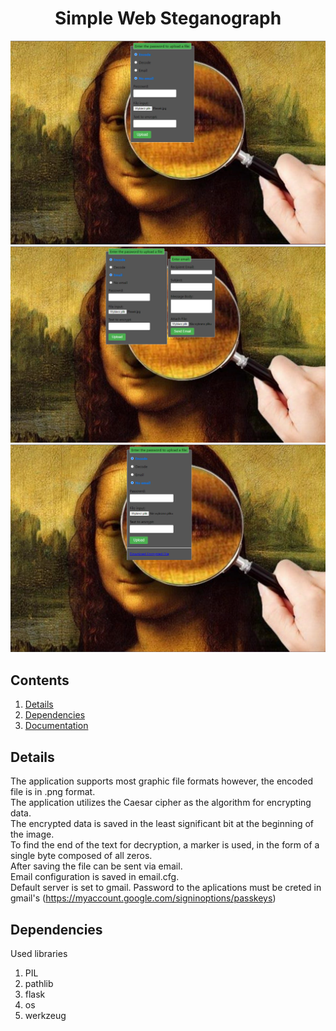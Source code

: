 <div align="center">
    <h1>Simple Web Steganograph</h1>
</div>


![](/screenshots/sc1.png)
![](/screenshots/sc2_with_email.png)
![](/screenshots/sc3_after_encoding.png)

## Contents ##
1. [Details](#details)
2. [Dependencies](#dependencies)
3. [Documentation](/doc/doc.pdf)


<a name="details"></a>
## Details ##
The application supports most graphic file formats however, the encoded file is in .png format.  
The application utilizes the Caesar cipher as the algorithm for encrypting data.  
The encrypted data is saved in the least significant bit at the beginning of the image.  
To find the end of the text for decryption, a marker is used, in the form of a single byte composed of all zeros.  
After saving the file can be sent via email.  
Email configuration is saved in email.cfg.  
Default server is set to gmail. Password to the aplications must be creted in gmail's (https://myaccount.google.com/signinoptions/passkeys) 


<a name="dependencies"></a>
## Dependencies ##
Used libraries
1. PIL
2. pathlib
3. flask
4. os
5. werkzeug

